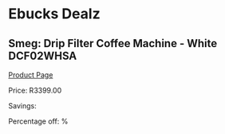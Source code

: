 
# Ebucks Dealz
## Smeg: Drip Filter Coffee Machine - White DCF02WHSA
[Product Page](https://www.ebucks.com/web/shop/productSelected.do?prodId=1158872105&catId=1196428103)

Price: R3399.00

Savings: 

Percentage off: %
	